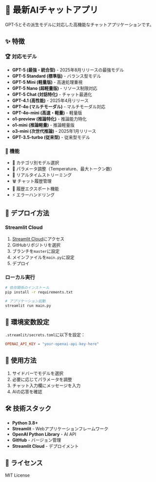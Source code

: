 # 🤖 最新AIチャットアプリ

GPT-5とその派生モデルに対応した高機能なチャットアプリケーションです。

## ✨ 特徴

### 🏆 対応モデル
- **GPT-5 (最強・統合型)** - 2025年8月リリースの最強モデル
- **GPT-5 Standard (標準版)** - バランス型モデル
- **GPT-5 Mini (軽量版)** - 高速処理重視
- **GPT-5 Nano (超軽量版)** - リソース制限対応
- **GPT-5 Chat (対話特化)** - チャット最適化
- **GPT-4.1 (高性能)** - 2025年4月リリース
- **GPT-4o (マルチモーダル)** - マルチモーダル対応
- **GPT-4o-mini (高速・軽量)** - 軽量版
- **o1-preview (推論特化)** - 推論能力特化
- **o1-mini (推論軽量)** - 推論軽量版
- **o3-mini (次世代推論)** - 2025年1月リリース
- **GPT-3.5-turbo (従来型)** - 従来型モデル

### 🎯 機能
- 📁 カテゴリ別モデル選択
- 🔧 パラメータ調整（Temperature、最大トークン数）
- 💬 リアルタイムストリーミング
- 🗑️ チャット履歴管理
- 💾 履歴エクスポート機能
- ⚡ エラーハンドリング

## 🚀 デプロイ方法

### Streamlit Cloud
1. [Streamlit Cloud](https://share.streamlit.io/)にアクセス
2. GitHubリポジトリを選択
3. ブランチを`master`に設定
4. メインファイルを`main.py`に設定
5. デプロイ

### ローカル実行
```bash
# 依存関係のインストール
pip install -r requirements.txt

# アプリケーション起動
streamlit run main.py
```

## 🔑 環境変数設定

`.streamlit/secrets.toml`に以下を設定：

```toml
OPENAI_API_KEY = "your-openai-api-key-here"
```

## 📱 使用方法

1. サイドバーでモデルを選択
2. 必要に応じてパラメータを調整
3. チャット入力欄にメッセージを入力
4. AIの応答を確認

## 🛠️ 技術スタック

- **Python 3.8+**
- **Streamlit** - Webアプリケーションフレームワーク
- **OpenAI Python Library** - AI API
- **GitHub** - バージョン管理
- **Streamlit Cloud** - デプロイメント

## 📄 ライセンス

MIT License
